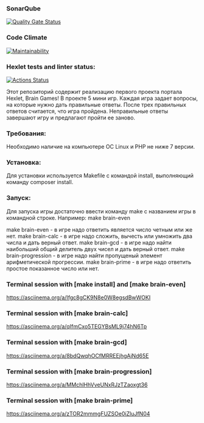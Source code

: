 ### SonarQube
[![Quality Gate Status](https://sonarcloud.io/api/project_badges/measure?project=yakovmedvedev_php-project-45&metric=alert_status)](https://sonarcloud.io/summary/new_code?id=yakovmedvedev_php-project-45)

### Code Climate
[![Maintainability](https://api.codeclimate.com/v1/badges/a0a886519f1e2ced32f6/maintainability)](https://codeclimate.com/github/yakovmedvedev/php-project-45/maintainability)

<!--[![Test Coverage](https://api.codeclimate.com/v1/badges/a0a886519f1e2ced32f6/test_coverage)](https://codeclimate.com/github/yakovmedvedev/php-project-45/test_coverage)-->

### Hexlet tests and linter status:
[![Actions Status](https://github.com/yakovmedvedev/php-project-45/actions/workflows/hexlet-check.yml/badge.svg)](https://github.com/yakovmedvedev/php-project-45/actions)

<p>Этот репозиторий содержит реализацию первого проекта портала Hexlet, Brain Games! В проекте 5 мини игр. Каждая игра задает вопросы, на которые нужно дать правильные ответы. После трех правильных ответов считается, что игра пройдена. Неправильные ответы завершают игру и предлагают пройти ее заново.<p>

### Требования:
Необходимо наличие на компьютере ОС Linux и PHP не ниже 7 версии.

### Установка:
Для установки используется Makefile с командой install, выполняющий команду composer install.

### Запуск:
Для запуска игры достаточно ввести команду make с названием игры в командной строке. Например: make brain-even

make brain-even - в игре надо ответить является число четным или же нет.
make brain-calc - в игре надо сложить, вычесть или умножить два числа и дать верный ответ.
make brain-gcd  - в игре надо найти наибольший общий делитель двух чисел и дать верный ответ.
make brain-progression - в игре надо найти пропущеный элемент арифметической прогрессии.
make brain-prime - в игре надо ответить простое показанное число или нет.

### Terminal session with [make install] and [make brain-even]
https://asciinema.org/a/Ifgc8gCK9N8e0W8egsdBwWOKI

### Terminal session with [make brain-calc]
https://asciinema.org/a/qIfmCxo5TEGYBsML9j74hN6Tp

### Terminal session with [make brain-gcd]
https://asciinema.org/a/8bdQwqhOCfMRREEjhgAjNd65E

### Terminal session with [make brain-progression]
https://asciinema.org/a/MMchlHhVveUNxRJzTZaoxgt36

### Terminal session with [make brain-prime]
https://asciinema.org/a/zTOR2mmmgFUZSOe0iZluJfN04